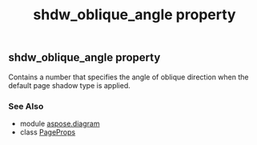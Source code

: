 ﻿---
title: shdw_oblique_angle property
second_title: Aspose.Diagram for Python via .NET API References
description: 
type: docs
weight: 120
url: /python-net/aspose.diagram/pageprops/shdw_oblique_angle/
is_root: false
---

## shdw_oblique_angle property


Contains a number that specifies the angle of oblique direction when the default page shadow type is applied.

### See Also
* module [aspose.diagram](../../)
* class [PageProps](/diagram/python-net/aspose.diagram/pageprops)

